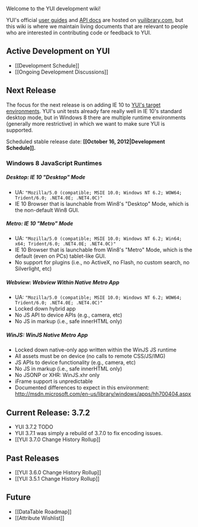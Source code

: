 Welcome to the YUI development wiki!

YUI's official [user guides](http://yuilibrary.com/yui/docs/guides/) and [API docs](http://yuilibrary.com/yui/docs/api/) are hosted on [yuilibrary.com](http://yuilibrary.com/), but this wiki is where we maintain living documents that are relevant to people who are interested in contributing code or feedback to YUI.

## Active Development on YUI

* [[Development Schedule]]
* [[Ongoing Development Discussions]]

## Next Release

The focus for the next release is on adding IE 10 to [YUI's target environments](http://yuilibrary.com/yui/environments/). YUI's unit tests already fare really well in IE 10's standard desktop mode, but in Windows 8 there are multiple runtime environments (generally more restrictive) in which we want to make sure YUI is supported.

Scheduled stable release date: **[[October 16, 2012|Development Schedule]].**

### Windows 8 JavaScript Runtimes

##### **Desktop:** IE 10 "Desktop" Mode
* UA: `"Mozilla/5.0 (compatible; MSIE 10.0; Windows NT 6.2; WOW64; Trident/6.0; .NET4.0E; .NET4.0C)"`
* IE 10 Browser that is launchable from Win8's "Desktop" Mode, which is the non-default Win8 GUI.

##### **Metro:** IE 10 "Metro" Mode
* UA: `"Mozilla/5.0 (compatible; MSIE 10.0; Windows NT 6.2; Win64; x64; Trident/6.0; .NET4.0E; .NET4.0C)"`
* IE 10 Browser that is launchable from Win8's "Metro" Mode, which is the default (even on PCs) tablet-like GUI.
* No support for plugins (i.e., no ActiveX, no Flash, no custom search, no Silverlight, etc)

##### **Webview:** Webview Within Native Metro App
* UA: `"Mozilla/5.0 (compatible; MSIE 10.0; Windows NT 6.2; WOW64; Trident/6.0; .NET4.0E; .NET4.0C)"`
* Locked down hybrid app
* No JS API to device APIs (e.g., camera, etc)
* No JS in markup (i.e., safe innerHTML only)

##### **WinJS:** WinJS Native Metro App
* Locked down native-only app written within the WinJS JS runtime
* All assets must be on device (no calls to remote CSS/JS/IMG)
* JS APIs to device functionality (e.g., camera, etc)
* No JS in markup (i.e., safe innerHTML only)
* No JSONP or XHR: WinJS.xhr only
* iFrame support is unpredictable
* Documented differences to expect in this environment: http://msdn.microsoft.com/en-us/library/windows/apps/hh700404.aspx

## Current Release: 3.7.2

* YUI 3.7.2 TODO
* YUI 3.7.1 was simply a rebuild of 3.7.0 to fix encoding issues.
* [[YUI 3.7.0 Change History Rollup]]

## Past Releases

* [[YUI 3.6.0 Change History Rollup]]
* [[YUI 3.5.1 Change History Rollup]]

## Future

* [[DataTable Roadmap]]
* [[Attribute Wishlist]]